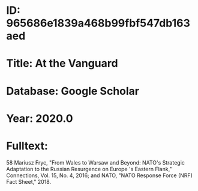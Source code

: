 # ID: 965686e1839a468b99fbf547db163aed
# Title: At the Vanguard
# Database: Google Scholar
# Year: 2020.0
# Fulltext:
58 Mariusz Fryc, "From Wales to Warsaw and Beyond: NATO's Strategic Adaptation to the Russian Resurgence on Europe 's Eastern Flank," Connections, Vol.
15, No.
4, 2016; and NATO, "NATO Response Force (NRF) Fact Sheet," 2018.